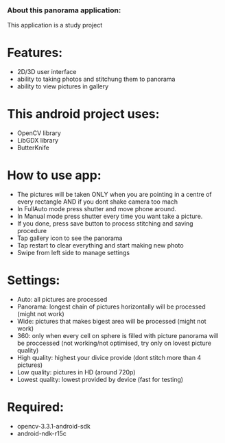 ### About this panorama application:
This application is a study project

# Features:
* 2D/3D user interface
* ability to taking photos and stitchung them to panorama
* ability to view pictures in gallery

# This android project uses:
* OpenCV library
* LibGDX library
* ButterKnife

# How to use app:
* The pictures will be taken ONLY when you are pointing in a centre of every rectangle AND if you dont shake camera too mach
* In FullAuto mode press shutter and move phone around.
* In Manual mode press shutter every time you want take a picture.
* If you done, press save button to process stitching and saving procedure
* Tap gallery icon to see the panorama
* Tap restart to clear everything and start making new photo
* Swipe from left side to manage settings

# Settings:
* Auto: all pictures are processed
* Panorama: longest chain of pictures horizontally will be processed (might not work)
* Wide: pictures that makes bigest area will be processed (might not work)
* 360: only when every cell on sphere is filled with picture panorama will be proccessed (not working/not optimised, try only on lovest picture quality)
* High quality: highest your divice provide (dont stitch more than 4 pictures)
* Low quality: pictures in HD (around 720p)
* Lowest quality: lowest provided by device (fast for testing)

# Required:
* opencv-3.3.1-android-sdk
* android-ndk-r15c
